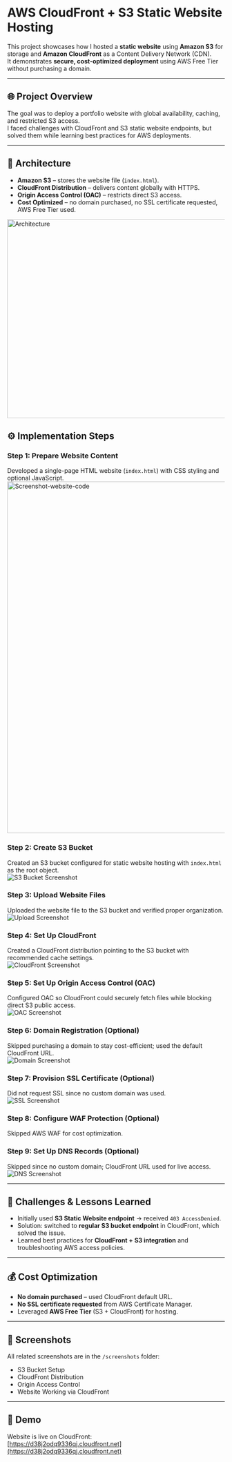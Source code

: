 # AWS CloudFront + S3 Static Website Hosting

This project showcases how I hosted a **static website** using **Amazon S3** for storage and **Amazon CloudFront** as a Content Delivery Network (CDN).  
It demonstrates **secure, cost-optimized deployment** using AWS Free Tier without purchasing a domain.

---

## 🌐 Project Overview

The goal was to deploy a portfolio website with global availability, caching, and restricted S3 access.  
I faced challenges with CloudFront and S3 static website endpoints, but solved them while learning best practices for AWS deployments.

---

## 🚀 Architecture

- **Amazon S3** – stores the website file (`index.html`).  
- **CloudFront Distribution** – delivers content globally with HTTPS.  
- **Origin Access Control (OAC)** – restricts direct S3 access.  
- **Cost Optimized** – no domain purchased, no SSL certificate requested, AWS Free Tier used.




<img width="1105" height="461" alt="Architecture" src="https://github.com/user-attachments/assets/8eff6898-aa9a-4520-9506-8383b4a86d23" />




## ⚙️ Implementation Steps

### Step 1: Prepare Website Content
Developed a single-page HTML website (`index.html`) with CSS styling and optional JavaScript.  
<img width="1270" height="815" alt="Screenshot-website-code" src="https://github.com/user-attachments/assets/6b39da74-5f85-4d3a-98b7-40c9ed609104" />


### Step 2: Create S3 Bucket
Created an S3 bucket configured for static website hosting with `index.html` as the root object.  
![S3 Bucket Screenshot](screenshots/step2-s3-bucket.png)

### Step 3: Upload Website Files
Uploaded the website file to the S3 bucket and verified proper organization.  
![Upload Screenshot](screenshots/step3-upload.png)

### Step 4: Set Up CloudFront
Created a CloudFront distribution pointing to the S3 bucket with recommended cache settings.  
![CloudFront Screenshot](screenshots/step4-cloudfront.png)

### Step 5: Set Up Origin Access Control (OAC)
Configured OAC so CloudFront could securely fetch files while blocking direct S3 public access.  
![OAC Screenshot](screenshots/step5-oac.png)

### Step 6: Domain Registration (Optional)
Skipped purchasing a domain to stay cost-efficient; used the default CloudFront URL.  
![Domain Screenshot](screenshots/step6-domain.png)

### Step 7: Provision SSL Certificate (Optional)
Did not request SSL since no custom domain was used.  
![SSL Screenshot](screenshots/step7-ssl.png)

### Step 8: Configure WAF Protection (Optional)
Skipped AWS WAF for cost optimization.  

### Step 9: Set Up DNS Records (Optional)
Skipped since no custom domain; CloudFront URL used for live access.  
![DNS Screenshot](screenshots/step9-dns.png)

---

## 🔧 Challenges & Lessons Learned

- Initially used **S3 Static Website endpoint** → received `403 AccessDenied`.  
- Solution: switched to **regular S3 bucket endpoint** in CloudFront, which solved the issue.  
- Learned best practices for **CloudFront + S3 integration** and troubleshooting AWS access policies.  

---

## 💰 Cost Optimization

- **No domain purchased** – used CloudFront default URL.  
- **No SSL certificate requested** from AWS Certificate Manager.  
- Leveraged **AWS Free Tier** (S3 + CloudFront) for hosting.  

---

## 📸 Screenshots

All related screenshots are in the `/screenshots` folder:  
- S3 Bucket Setup  
- CloudFront Distribution  
- Origin Access Control  
- Website Working via CloudFront  

---

## 🔗 Demo

Website is live on CloudFront:  
[https://d38j2odq9336qj.cloudfront.net](https://d38j2odq9336qj.cloudfront.net)  

